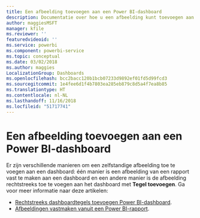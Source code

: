 ```yaml
---
title: Een afbeelding toevoegen aan een Power BI-dashboard
description: Documentatie over hoe u een afbeelding kunt toevoegen aan een Power BI-dashboard.
author: maggiesMSFT
manager: kfile
ms.reviewer: ''
featuredvideoid: ''
ms.service: powerbi
ms.component: powerbi-service
ms.topic: conceptual
ms.date: 03/02/2018
ms.author: maggies
LocalizationGroup: Dashboards
ms.openlocfilehash: bcc2bacc120b1bcb07233d9892ef01fd5d99fcd3
ms.sourcegitcommit: 1e4fee6d1f4b7803ea285eb879c8d5a4f7ea8b85
ms.translationtype: HT
ms.contentlocale: nl-NL
ms.lasthandoff: 11/16/2018
ms.locfileid: "51717741"
---
```

# <a name="add-an-image-to-a-power-bi-dashboard"></a>Een afbeelding toevoegen aan een Power BI-dashboard
Er zijn verschillende manieren om een zelfstandige afbeelding toe te voegen aan een dashboard: één manier is een afbeelding van een rapport vast te maken aan een dashboard en een andere manier is de afbeelding rechtstreeks toe te voegen aan het dashboard met **Tegel toevoegen**.  Ga voor meer informatie naar deze artikelen:

* [Rechtstreeks dashboardtegels toevoegen Power BI-dashboard](service-dashboard-add-widget.md).
* [Afbeeldingen vastmaken vanuit een Power BI-rapport](service-dashboard-pin-tile-from-report.md).

